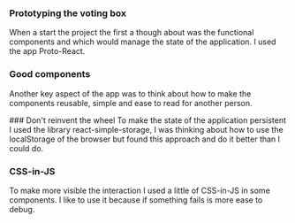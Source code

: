 ### Prototyping the voting box

When a start the project the first a though about was the functional components and which would manage the state of the application. I used the app Proto-React.

### Good components

Another key aspect of the app was to think about how to make the components reusable, simple and ease to read for another person.

### Don't reinvent the wheel
To make the state of the application persistent I used the library react-simple-storage, I was thinking about how to use the localStorage of the browser but found this approach and do it better than I could do.

### CSS-in-JS

To make more visible the interaction I used a little of CSS-in-JS in some components. I like to use it because if something fails is more ease to debug.
